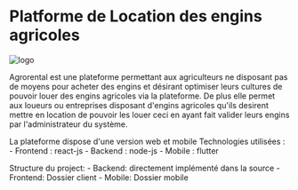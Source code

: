 # Platforme de Location des engins agricoles
![logo](https://github.com/sielo237/Platforme-de-Location-des-engins-agricoles/assets/80417820/23c86a5e-222d-4767-9d75-0f6f57296b3a)

Agrorental est une plateforme permettant aux agriculteurs ne disposant pas de moyens pour acheter des engins et désirant optimiser leurs cultures de pouvoir louer des engins agricoles via la plateforme. De plus elle permet aux loueurs ou entreprises disposant d'engins agricoles qu'ils desirent mettre en location de pouvoir les louer ceci en ayant fait valider leurs engins par l'administrateur du système.

La plateforme dispose d'une version web et mobile 
Technologies utilisées : 
        - Frontend : react-js
        - Backend : node-js 
        - Mobile : flutter
        
Structure du project: 
        - Backend: directement implémenté dans la source
        - Frontend: Dossier client
        - Mobile: Dossier mobile

